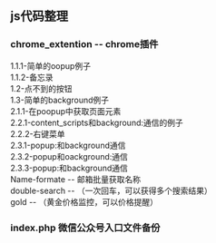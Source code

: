 ## js代码整理

### chrome_extention -- chrome插件
1.1.1-简单的oopup例子  
1.1.2-备忘录  
1.2-点不到的按钮  
1.3-简单的background例子  
2.1.1-在poopup中获取页面元素  
2.2.1-content_scripts和background:通信的例子  
2.2.2-右键菜单  
2.3.1-popup:和background通信  
2.3.2-popup和oackground:通信  
2.3.3-popup:和background通信  
Name-formate  -- 邮箱批量获取名称  
double-search -- （一次回车，可以获得多个搜索结果）  
gold -- （黄金价格监控，可以价格提醒）  

### index.php 微信公众号入口文件备份


